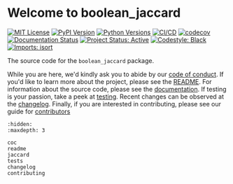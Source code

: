 # Welcome to boolean_jaccard

[![MIT License](https://img.shields.io/badge/License-MIT-blue.svg)](https://opensource.org/licenses/MIT)
[![PyPI Version](https://img.shields.io/pypi/v/boolean_jaccard)](https://pypi.org/project/boolean_jaccard/)
[![Python Versions](https://shields.io/pypi/pyversions/boolean_jaccard)](https://shields.io/pypi/pyversions/boolean_jaccard)
[![CI/CD](https://github.com/IMS-Bio2Core-Facility/boolean_jaccard/actions/workflows/cicd.yaml/badge.svg)](https://github.com/IMS-Bio2Core-Facility/boolean_jaccard/actions/workflows/cicd.yaml)
[![codecov](https://codecov.io/gh/IMS-Bio2Core-Facility/boolean_jaccard/branch/main/graph/badge.svg?token=2TGYX69U3N)](https://codecov.io/gh/IMS-Bio2Core-Facility/boolean_jaccard)
[![Documentation Status](https://readthedocs.org/projects/boolean_jaccard/badge/?version=latest)](https://boolean_jaccard.readthedocs.io/en/latest/?badge=latest)
[![Project Status: Active](https://www.repostatus.org/badges/latest/active.svg)](https://www.repostatus.org/#active)
[![Codestyle: Black](https://img.shields.io/badge/code%20style-black-000000.svg)](https://github.com/psf/black)
[![Imports: isort](https://img.shields.io/badge/%20imports-isort-%231674b1?style=flat&labelColor=ef8336)](https://pycqa.github.io/isort/)

The source code for the `boolean_jaccard` package.

While you are here,
we'd kindly ask you to abide by our [code of conduct](./coc.md).
If you'd like to learn more about the project,
please see the [README](./readme.md).
For information about the source code,
please see the [documentation](./jaccard.md).
If testing is your passion,
take a peek at [testing](./tests.md).
Recent changes can be observed at the [changelog](./changelog.md).
Finally,
if you are interested in contributing,
please see our guide for [contributors](./contributing.md)

```{toctree}
:hidden:
:maxdepth: 3

coc
readme
jaccard
tests
changelog
contributing
```

